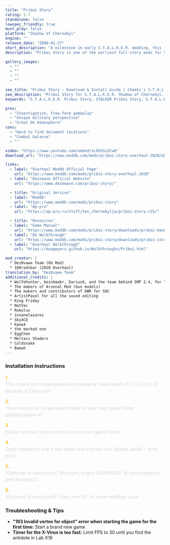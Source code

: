 ```yaml
---
title: "Priboi Story"
rating: 3.7
standalone: false
lowspec_friendly: true
must_play: false
platform: "Shadow of Chernobyl"
engine: ""
release_date: "2008-01-27"
short_description: "A milestone in early S.T.A.L.K.E.R. modding, this is the 2020 Overhaul of the legendary 2008 Priboi Story modification, the very first total conversion mod for Shadow Of Chernobyl, bringing a brand new storyline to the game."
description: "Priboi Story is one of the earliest full-story mods for S.T.A.L.K.E.R.: Shadow of Chernobyl, originally released in 2008. Acting as a quasi-sequel, it expands the Zone's narrative with new quests, characters, and locations, even influencing later official entries like Call of Pripyat. The 2020 overhaul adds polish, stability, and improved gameplay. Playing as Military Lieutenant Priboi Slipchenko, you'll lead an investigation into the secretive UHSF organization. With free exploration of familiar but modified locations, new structures, transport options, reworked levels, enhanced graphics, updated weapons, new enemies, and improved audio, it's a must-play for veteran players and fans of early S.T.A.L.K.E.R. mods."

gallery_images:
  - ""
  - ""
  - ""
  - ""

seo_title: "Priboi Story - Download & Install Guide | Cheeki's S.T.A.L.K.E.R. Mods Archive"
seo_description: "Priboi Story for S.T.A.L.K.E.R. Shadow of Chernobyl. Complete installation guide, gameplay features, and detailed review on Cheeki's S.T.A.L.K.E.R. Mods Archive"
keywords: "S.T.A.L.K.E.R. Priboi Story, STALKER Priboi Story, S.T.A.L.K.E.R. story mods, STALKER story mods, Shadow of Chernobyl mods, STALKER Shadow of Chernobyl mods, Best STALKER Shadow of Chernobyl mods, best S.T.A.L.K.E.R. mods 2025, best STALKER mods 2025, immersive STALKER mod, best STALKER mod, Cheeki Breeki"

pros:
  - "Investigative, free-form gameplay"
  - "Unique military perspective"
  - "Great OG Atmosphere"
cons:
  - "Hard to find document locations"
  - "Combat balance"
  - ""

video: "https://www.youtube.com/embed/vL9USSz2CwQ"
download_url: "https://www.moddb.com/mods/priboi-story-overhaul-2020/downloads/priboi-story-overhaul-2020-release-30072021"

links:    
  - label: "Overhaul Moddb Official Page"
    url: "https://www.moddb.com/mods/priboi-story-overhaul-2020"
  - label: "Dezowave Official Website"
    url: "https://www.dezowave.com/priboi-story/"

  - title: "Original Version"
  - label: "Moddb"
    url: "https://www.moddb.com/mods/priboi-story"
  - label: "Ap-pro"
    url: "https://ap-pro.ru/stuff/ten_chernobylja/priboi-story-r25/"

  - title: "Resources"
  - label: "Game Manual"
    url: "https://www.moddb.com/mods/priboi-story/downloads/priboi-manual"
  - label: "OG Walkthrough"
    url: "https://www.moddb.com/mods/priboi-story/downloads/priboi-story-11-walkthru"
  - label: "Overhaul Walkthrough"
    url: "https://kwagmyers.github.io/Walkthroughs/Priboi.html"

mod_creator: |
  * Dez0vawe Team (OG Mod)
  * 100radsbar (2020 Overhaul)
translation_by: "Dez0vawe Team"
additional_credits: |
  * Wolfehunter, boinkmakr, Darius6, and the team behind SMP 2.4, for letting me use the Gun models, and Gun-sounds from SMP2.4.
  * The makers of Arsenal Mod (Gun models)
  * The makers and contributors of OWR for SOC
  * ArtistPavel for all the sound editing
  * King Friday
  * NatVac
  * Romulus
  * insanelazarez
  * Sky4CE
  * Kane4
  * the marked one
  * EggChen
  * Meltacs Shaders
  * Coldsnake
  * Bamah
---
```


### Installation Instructions

<div class="space-y-3 mt-4">
  <div class="flex items-start" style="gap: 0.75rem; margin-bottom: 0.75rem;">
    <span style="color: #fbbf24 !important; font-weight: bold; font-size: 0.875rem; flex-shrink: 0; line-height: 1.5; min-width: 1.2rem;">1.</span>
    <div style="flex: 1; line-height: 1.5;">
      <p style="margin: 0; color: #d1d5db;">This mod is not a standalone and requires a clean install of S.T.A.L.K.E.R.: Shadow of Chernobyl</p>
    </div>
  </div>

  <div class="flex items-start" style="gap: 0.75rem; margin-bottom: 0.75rem;">
    <span style="color: #fbbf24 !important; font-weight: bold; font-size: 0.875rem; flex-shrink: 0; line-height: 1.5; min-width: 1.2rem;">2.</span>
    <div style="flex: 1; line-height: 1.5;">
      <p style="margin: 0; color: #d1d5db;">There should be no gamedata folder in your main game folder (delete/rename it)</p>
    </div>
  </div>

  <div class="flex items-start" style="gap: 0.75rem; margin-bottom: 0.75rem;">
    <span style="color: #fbbf24 !important; font-weight: bold; font-size: 0.875rem; flex-shrink: 0; line-height: 1.5; min-width: 1.2rem;">3.</span>
    <div style="flex: 1; line-height: 1.5;">
      <p style="margin: 0; color: #d1d5db;">Extract archive, copy content in your main game folder</p>
    </div>
  </div>

  <div class="flex items-start" style="gap: 0.75rem; margin-bottom: 0.75rem;">
    <span style="color: #fbbf24 !important; font-weight: bold; font-size: 0.875rem; flex-shrink: 0; line-height: 1.5; min-width: 1.2rem;">4.</span>
    <div style="flex: 1; line-height: 1.5;">
      <p style="margin: 0; color: #d1d5db;">Open fsgame.ltx with a text editor and edit this line: $game_data$ = true| true|</p>
    </div>
  </div>

  <div class="flex items-start" style="gap: 0.75rem; margin-bottom: 0.75rem;">
    <span style="color: #fbbf24 !important; font-weight: bold; font-size: 0.875rem; flex-shrink: 0; line-height: 1.5; min-width: 1.2rem;">5.</span>
    <div style="flex: 1; line-height: 1.5;">
      <p style="margin: 0; color: #d1d5db;">(Optional) In user.ltx edit "bind turn_engine kNUMPAD0" to turn engine on with Numpad 0</p>
    </div>
  </div>

  <div class="flex items-start" style="gap: 0.75rem; margin-bottom: 0;">
    <span style="color: #fbbf24 !important; font-weight: bold; font-size: 0.875rem; flex-shrink: 0; line-height: 1.5; min-width: 1.2rem;">6.</span>
    <div style="flex: 1; line-height: 1.5;">
      <p style="margin: 0; color: #d1d5db;">(Optional) In user.ltx edit "cam_inert 0.1" to solve headbob issue</p>
    </div>
  </div>
</div>

### Troubleshooting & Tips

- **"193 Invalid vertex for object" error when starting the game for the first time:** Start a brand new game
- **Timer for the X-Virus is too fast:** Limit FPS to 30 until you find the antidote in Lab X18
